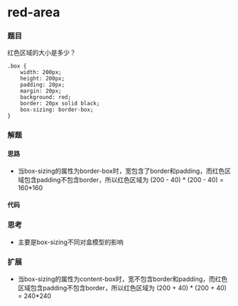 # red-area

### 题目

红色区域的大小是多少？

```
.box { 
    width: 200px; 
    height: 200px; 
    padding: 20px; 
    margin: 20px; 
    background: red; 
    border: 20px solid black; 
    box-sizing: border-box; 
} 
```



### 解题

#### 思路

* 当box-sizing的属性为border-box时，宽包含了border和padding，而红色区域包含padding不包含border，所以红色区域为 (200 - 40) * (200 - 40) = 160*160 

#### 代码



### 思考

* 主要是box-sizing不同对盒模型的影响



### 扩展

* 当box-sizing的属性为content-box时，宽不包含border和padding，而红色区域包含padding不包含border，所以红色区域为 (200 + 40) * (200 + 40) = 240*240 